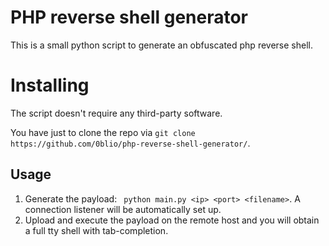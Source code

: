 # PHP reverse shell generator
This is a small python script to generate an obfuscated php reverse shell.

# Installing
The script doesn't require any third-party software.

You have just to clone the repo via ``` git clone https://github.com/0blio/php-reverse-shell-generator/ ```. 

## Usage
1. Generate the payload: ``` python main.py <ip> <port> <filename>```. 
A connection listener will be automatically set up.
2. Upload and execute the payload on the remote host and you will obtain a full tty shell with tab-completion.
